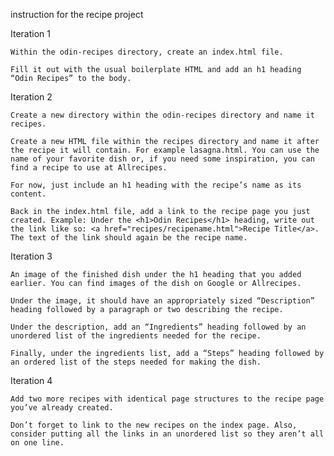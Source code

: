 instruction for the recipe project 

Iteration 1 

    Within the odin-recipes directory, create an index.html file.
    
    Fill it out with the usual boilerplate HTML and add an h1 heading “Odin Recipes” to the body.


Iteration 2

    Create a new directory within the odin-recipes directory and name it recipes.
    
    Create a new HTML file within the recipes directory and name it after the recipe it will contain. For example lasagna.html. You can use the name of your favorite dish or, if you need some inspiration, you can find a recipe to use at Allrecipes.

    For now, just include an h1 heading with the recipe’s name as its content.

    Back in the index.html file, add a link to the recipe page you just created. Example: Under the <h1>Odin Recipes</h1> heading, write out the link like so: <a href="recipes/recipename.html">Recipe Title</a>. The text of the link should again be the recipe name.

Iteration 3 

    An image of the finished dish under the h1 heading that you added earlier. You can find images of the dish on Google or Allrecipes.

    Under the image, it should have an appropriately sized “Description” heading followed by a paragraph or two describing the recipe.

    Under the description, add an “Ingredients” heading followed by an unordered list of the ingredients needed for the recipe.

    Finally, under the ingredients list, add a “Steps” heading followed by an ordered list of the steps needed for making the dish.

Iteration 4 

    Add two more recipes with identical page structures to the recipe page you’ve already created.

    Don’t forget to link to the new recipes on the index page. Also, consider putting all the links in an unordered list so they aren’t all on one line.


